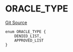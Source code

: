 # ORACLE_TYPE
[Git Source](https://github.com/thrackle-io/tron/blob/f3bd6a25d2a231a2f0551b95491d3fdfe01415dc/src/protocol/economic/ruleProcessor/RuleCodeData.sol)


```solidity
enum ORACLE_TYPE {
    DENIED_LIST,
    APPROVED_LIST
}
```

